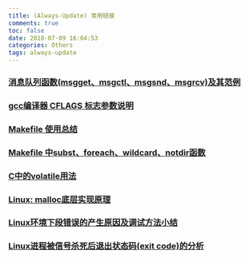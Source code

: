 ```yaml
---
title: (Always-Update) 常用链接
comments: true
toc: false
date: 2018-07-09 16:04:53
categories: Others
tags: always-update
---
```


### [消息队列函数(msgget、msgctl、msgsnd、msgrcv)及其范例](https://blog.csdn.net/guoping16/article/details/6584024)

### [gcc编译器 CFLAGS 标志参数说明](http://blog.chinaunix.net/uid-20672257-id-3408132.html)

### [Makefile 使用总结](https://www.cnblogs.com/wang_yb/p/3990952.html)

### [Makefile 中subst、foreach、wildcard、notdir函数](https://blog.csdn.net/bhj1119/article/details/54970794)

### [C中的volatile用法](https://www.cnblogs.com/reality-soul/p/6140192.html)

### [Linux: malloc底层实现原理](https://blog.csdn.net/mmshixing/article/details/51679571)

### [Linux环境下段错误的产生原因及调试方法小结](https://blog.csdn.net/yuzeze/article/details/53144072)

### [Linux进程被信号杀死后退出状态码(exit code)的分析](https://blog.csdn.net/halfclear/article/details/72783900)
